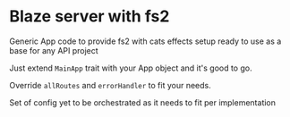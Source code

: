 # Blaze server with fs2

Generic App code to provide fs2 with cats effects setup ready to use as a base for any API project

Just extend `MainApp` trait with your App object and it's good to go.

Override `allRoutes` and `errorHandler` to fit your needs.

Set of config yet to be orchestrated as it needs to fit per implementation
